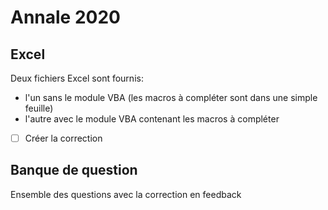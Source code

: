 # Annale 2020

## Excel
Deux fichiers Excel sont fournis:
* l'un sans le module VBA (les macros à compléter sont dans une simple feuille)
* l'autre avec le module VBA contenant les macros à compléter
* [ ] Créer la correction

## Banque de question
Ensemble des questions avec la correction en feedback


